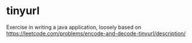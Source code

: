 # tinyurl
Exercise in writing a java application, loosely based on https://leetcode.com/problems/encode-and-decode-tinyurl/description/
